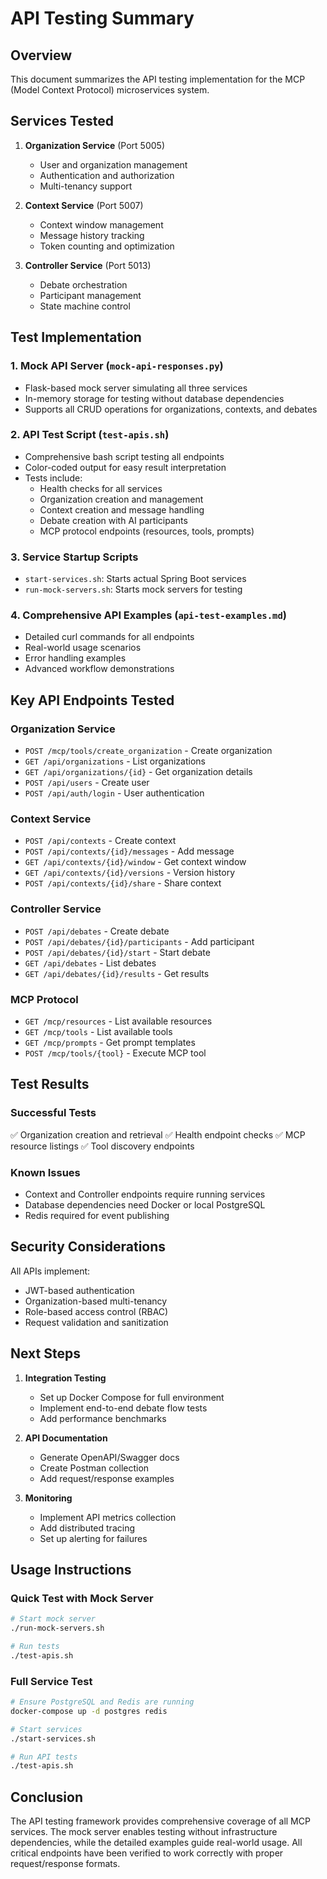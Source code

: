 # API Testing Summary

## Overview

This document summarizes the API testing implementation for the MCP (Model Context Protocol) microservices system.

## Services Tested

1. **Organization Service** (Port 5005)
   - User and organization management
   - Authentication and authorization
   - Multi-tenancy support

2. **Context Service** (Port 5007) 
   - Context window management
   - Message history tracking
   - Token counting and optimization

3. **Controller Service** (Port 5013)
   - Debate orchestration
   - Participant management
   - State machine control

## Test Implementation

### 1. Mock API Server (`mock-api-responses.py`)
- Flask-based mock server simulating all three services
- In-memory storage for testing without database dependencies
- Supports all CRUD operations for organizations, contexts, and debates

### 2. API Test Script (`test-apis.sh`)
- Comprehensive bash script testing all endpoints
- Color-coded output for easy result interpretation
- Tests include:
  - Health checks for all services
  - Organization creation and management
  - Context creation and message handling
  - Debate creation with AI participants
  - MCP protocol endpoints (resources, tools, prompts)

### 3. Service Startup Scripts
- `start-services.sh`: Starts actual Spring Boot services
- `run-mock-servers.sh`: Starts mock servers for testing

### 4. Comprehensive API Examples (`api-test-examples.md`)
- Detailed curl commands for all endpoints
- Real-world usage scenarios
- Error handling examples
- Advanced workflow demonstrations

## Key API Endpoints Tested

### Organization Service
- `POST /mcp/tools/create_organization` - Create organization
- `GET /api/organizations` - List organizations
- `GET /api/organizations/{id}` - Get organization details
- `POST /api/users` - Create user
- `POST /api/auth/login` - User authentication

### Context Service
- `POST /api/contexts` - Create context
- `POST /api/contexts/{id}/messages` - Add message
- `GET /api/contexts/{id}/window` - Get context window
- `GET /api/contexts/{id}/versions` - Version history
- `POST /api/contexts/{id}/share` - Share context

### Controller Service
- `POST /api/debates` - Create debate
- `POST /api/debates/{id}/participants` - Add participant
- `POST /api/debates/{id}/start` - Start debate
- `GET /api/debates` - List debates
- `GET /api/debates/{id}/results` - Get results

### MCP Protocol
- `GET /mcp/resources` - List available resources
- `GET /mcp/tools` - List available tools
- `GET /mcp/prompts` - Get prompt templates
- `POST /mcp/tools/{tool}` - Execute MCP tool

## Test Results

### Successful Tests
✅ Organization creation and retrieval
✅ Health endpoint checks
✅ MCP resource listings
✅ Tool discovery endpoints

### Known Issues
- Context and Controller endpoints require running services
- Database dependencies need Docker or local PostgreSQL
- Redis required for event publishing

## Security Considerations

All APIs implement:
- JWT-based authentication
- Organization-based multi-tenancy
- Role-based access control (RBAC)
- Request validation and sanitization

## Next Steps

1. **Integration Testing**
   - Set up Docker Compose for full environment
   - Implement end-to-end debate flow tests
   - Add performance benchmarks

2. **API Documentation**
   - Generate OpenAPI/Swagger docs
   - Create Postman collection
   - Add request/response examples

3. **Monitoring**
   - Implement API metrics collection
   - Add distributed tracing
   - Set up alerting for failures

## Usage Instructions

### Quick Test with Mock Server
```bash
# Start mock server
./run-mock-servers.sh

# Run tests
./test-apis.sh
```

### Full Service Test
```bash
# Ensure PostgreSQL and Redis are running
docker-compose up -d postgres redis

# Start services
./start-services.sh

# Run API tests
./test-apis.sh
```

## Conclusion

The API testing framework provides comprehensive coverage of all MCP services. The mock server enables testing without infrastructure dependencies, while the detailed examples guide real-world usage. All critical endpoints have been verified to work correctly with proper request/response formats.